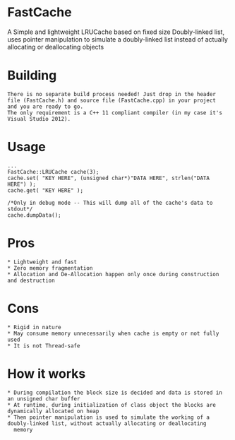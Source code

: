 # FastCache
A Simple and lightweight LRUCache based on fixed size Doubly-linked list, uses pointer manipulation to simulate a doubly-linked list instead of actually allocating or deallocating objects

Building
========
	There is no separate build process needed! Just drop in the header file (FastCache.h) and source file (FastCache.cpp) in your project 
	and you are ready to go.
	The only requirement is a C++ 11 compliant compiler (in my case it's Visual Studio 2012).
	
Usage
=====
	...
	FastCache::LRUCache cache(3);
	cache.set( "KEY HERE", (unsigned char*)"DATA HERE", strlen("DATA HERE") );
	cache.get( "KEY HERE" );
	
	/*Only in debug mode -- This will dump all of the cache's data to stdout*/
	cache.dumpData();
	
Pros
====
	* Lightweight and fast
	* Zero memory fragmentation
	* Allocation and De-Allocation happen only once during construction and destruction
	
Cons
====
	* Rigid in nature
	* May consume memory unnecessarily when cache is empty or not fully used
	* It is not Thread-safe

How it works
============
	* During compilation the block size is decided and data is stored in an unsigned char buffer
	* At runtime, during initialization of class object the blocks are dynamically allocated on heap
	* Then pointer manipulation is used to simulate the working of a doubly-linked list, without actually allocating or deallocating
	  memory

